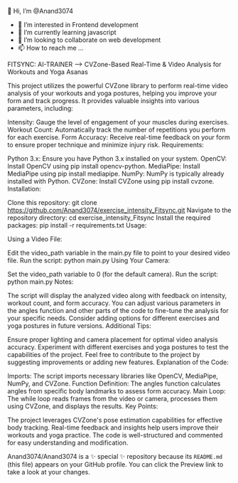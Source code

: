  👋 Hi, I’m @Anand3074
- 👀 I’m interested in Frontend development
- 🌱 I’m currently learning javascript
- 💞️ I’m looking to collaborate on web development
- 📫 How to reach me ...


FITSYNC: AI-TRAINER --> CVZone-Based Real-Time & Video Analysis for Workouts and Yoga Asanas

This project utilizes the powerful CVZone library to perform real-time video analysis of your workouts and yoga postures, helping you improve your form and track progress. It provides valuable insights into various parameters, including:

Intensity: Gauge the level of engagement of your muscles during exercises.
Workout Count: Automatically track the number of repetitions you perform for each exercise.
Form Accuracy: Receive real-time feedback on your form to ensure proper technique and minimize injury risk.
Requirements:

Python 3.x: Ensure you have Python 3.x installed on your system.
OpenCV: Install OpenCV using pip install opencv-python.
MediaPipe: Install MediaPipe using pip install mediapipe.
NumPy: NumPy is typically already installed with Python.
CVZone: Install CVZone using pip install cvzone.
Installation:

Clone this repository: git clone https://github.com/Anand3074/exercise_intensity_Fitsync.git
Navigate to the repository directory: cd exercise_intensity_Fitsync
Install the required packages: pip install -r requirements.txt
Usage:

Using a Video File:

Edit the video_path variable in the main.py file to point to your desired video file.
Run the script: python main.py
Using Your Camera:

Set the video_path variable to 0 (for the default camera).
Run the script: python main.py
Notes:

The script will display the analyzed video along with feedback on intensity, workout count, and form accuracy.
You can adjust various parameters in the angles function and other parts of the code to fine-tune the analysis for your specific needs.
Consider adding options for different exercises and yoga postures in future versions.
Additional Tips:

Ensure proper lighting and camera placement for optimal video analysis accuracy.
Experiment with different exercises and yoga postures to test the capabilities of the project.
Feel free to contribute to the project by suggesting improvements or adding new features.
Explanation of the Code:

Imports: The script imports necessary libraries like OpenCV, MediaPipe, NumPy, and CVZone.
Function Definition: The angles function calculates angles from specific body landmarks to assess form accuracy.
Main Loop: The while loop reads frames from the video or camera, processes them using CVZone, and displays the results.
Key Points:

The project leverages CVZone's pose estimation capabilities for effective body tracking.
Real-time feedback and insights help users improve their workouts and yoga practice.
The code is well-structured and commented for easy understanding and modification.

Anand3074/Anand3074 is a ✨ special ✨ repository because its `README.md` (this file) appears on your GitHub profile.
You can click the Preview link to take a look at your changes.


